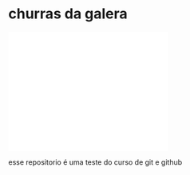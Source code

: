 # churras da galera


<embed width="320" height="240" src="Yes Bank dancinha.mp4">


esse repositorio é uma teste do curso de git e github